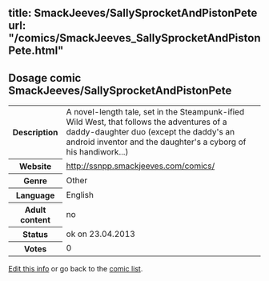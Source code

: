 title: SmackJeeves/SallySprocketAndPistonPete
url: "/comics/SmackJeeves_SallySprocketAndPistonPete.html"
---
Dosage comic SmackJeeves/SallySprocketAndPistonPete
-----------------------------------------

<table class="comicinfo">
<tr>
<th>Description</th><td>A novel-length tale, set in the Steampunk-ified Wild West, that follows the adventures of a daddy-daughter duo (except the daddy's an android inventor and the daughter's a cyborg of his handiwork...)</td>
</tr>
<tr>
<th>Website</th><td><a href="http://ssnpp.smackjeeves.com/comics/">http://ssnpp.smackjeeves.com/comics/</a></td>
</tr>
<tr>
<th>Genre</th><td>Other</td>
</tr>
<tr>
<th>Language</th><td>English</td>
</tr>
<tr>
<th>Adult content</th><td>no</td>
</tr>
<tr>
<th>Status</th><td>ok on 23.04.2013</td>
</tr>
<tr>
<th>Votes</th><td>0</div></td>
</tr>
</table>

[Edit this info](/comics/SmackJeeves_SallySprocketAndPistonPete_edit.html) or go back to the [comic list](../comic-index.html).
